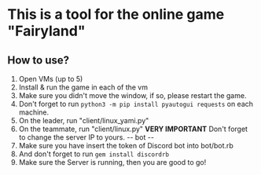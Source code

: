# This is a tool for the online game "Fairyland"

## How to use?
1. Open VMs (up to 5)
2. Install & run the game in each of the vm
3. Make sure you didn't move the window, if so, please restart the game.
4. Don't forget to run `python3 -m pip install pyautogui requests` on each machine.
5. On the leader, run "client/linux_yami.py" 
6. On the teammate, run "client/linux.py"
**VERY IMPORTANT** Don't forget to change the server IP to yours.
-- bot --
7. Make sure you have insert the token of Discord bot into bot/bot.rb
8. And don't forget to run `gem install discordrb`
9. Make sure the Server is running, then you are good to go!